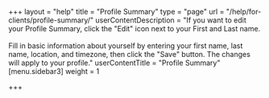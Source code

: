 +++
layout = "help"
title = "Profile Summary"
type = "page"
url = "/help/for-clients/profile-summary/"
userContentDescription = "If you want to edit your Profile Summary, click the \"Edit\" icon next to your First and Last name.<br><br>Fill in basic information about yourself by entering your first name, last name, location, and timezone, then click the \"Save\" button. The changes will apply to your profile."
userContentTitle = "Profile Summary"
[menu.sidebar3]
weight = 1

+++
